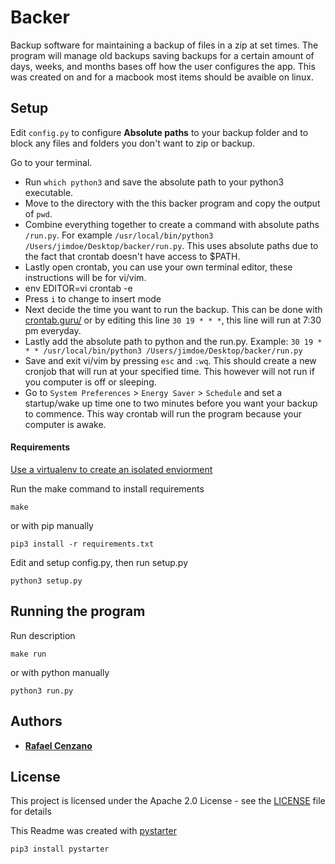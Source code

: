 # Backer

Backup software for maintaining a backup of files in a zip at set times. The program will manage old backups saving backups for a certain amount of days, weeks, and months bases off how the user configures the app. This was created on and for a macbook most items should be avaible on linux.

## Setup

Edit `config.py` to configure **Absolute paths** to your backup folder and to block any files and folders you don't want to zip or backup.

Go to your terminal.
- Run `which python3` and save the absolute path to your python3 executable.
- Move to the directory with the this backer program and copy the output of `pwd`.
- Combine everything together to create a command with absolute paths  `/run.py`. For example `/usr/local/bin/python3 /Users/jimdoe/Desktop/backer/run.py`. This uses absolute paths due to the fact that crontab doesn't have access to $PATH.
- Lastly open crontab, you can use your own terminal editor, these instructions will be for vi/vim.
- env EDITOR=vi crontab -e
- Press `i` to change to insert mode
- Next decide the time you want to run the backup. This can be done with [crontab.guru/](https://crontab.guru/) or by editing this line `30 19 * * *`, this line will run at 7:30 pm everyday.
- Lastly add the absolute path to python and the run.py. Example: `30 19 * * * /usr/local/bin/python3 /Users/jimdoe/Desktop/backer/run.py`
- Save and exit vi/vim by pressing `esc` and `:wq`. This should create a new cronjob that will run at your specified time. This however will not run if you computer is off or sleeping.
- Go to `System Preferences` > `Energy Saver` > `Schedule` and set a startup/wake up time one to two minutes before you want your backup to commence. This way crontab will run the program because your computer is awake.

#### Requirements

[Use a virtualenv to create an isolated enviorment](https://virtualenv.pypa.io/en/latest/)

Run the make command to install requirements

```
make
```

or with pip manually

```
pip3 install -r requirements.txt
```

Edit and setup config.py, then run setup.py

```
python3 setup.py
```

## Running the program

Run description

```
make run
```

or with python manually

```
python3 run.py
```

## Authors

* [**Rafael Cenzano**](https://github.com/RafaelCenzano)

## License

This project is licensed under the Apache 2.0 License - see the [LICENSE](LICENSE) file for details


This Readme was created with [pystarter](https://github.com/RafaelCenzano/PyStarter)

```
pip3 install pystarter
```
